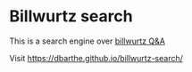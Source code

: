 # Billwurtz search


This is a search engine over [billwurtz Q&A](https://billwurtz.com/questions/questions.html)

Visit https://dbarthe.github.io/billwurtz-search/
